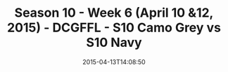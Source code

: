 ---
title: Season 10 - Week 6 (April 10 &12, 2015) - DCGFFL - S10 Camo Grey vs S10 Navy
teams-score:
- team: _teams/s10-camo-grey.md
  score:
- team: _teams/s10-navy.md
  score: 25
mvp: Matt M. (Camo), Mike C. (Navy)
game-ball: N/A
season: 10
week:
date: '2015-04-13T14:08:50'
pageid: season-10-week-six-4423-vs-4433
---